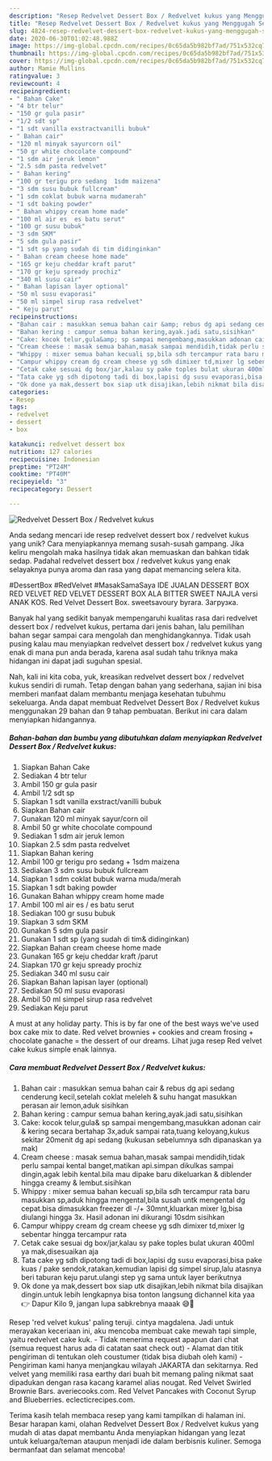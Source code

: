```yaml
---
description: "Resep Redvelvet Dessert Box / Redvelvet kukus yang Menggugah Selera"
title: "Resep Redvelvet Dessert Box / Redvelvet kukus yang Menggugah Selera"
slug: 4824-resep-redvelvet-dessert-box-redvelvet-kukus-yang-menggugah-selera
date: 2020-06-30T01:02:48.988Z
image: https://img-global.cpcdn.com/recipes/0c65da5b982bf7ad/751x532cq70/redvelvet-dessert-box-redvelvet-kukus-foto-resep-utama.jpg
thumbnail: https://img-global.cpcdn.com/recipes/0c65da5b982bf7ad/751x532cq70/redvelvet-dessert-box-redvelvet-kukus-foto-resep-utama.jpg
cover: https://img-global.cpcdn.com/recipes/0c65da5b982bf7ad/751x532cq70/redvelvet-dessert-box-redvelvet-kukus-foto-resep-utama.jpg
author: Mamie Mullins
ratingvalue: 3
reviewcount: 4
recipeingredient:
- " Bahan Cake"
- "4 btr telur"
- "150 gr gula pasir"
- "1/2 sdt sp"
- "1 sdt vanilla exstractvanilli bubuk"
- " Bahan cair"
- "120 ml minyak sayurcorn oil"
- "50 gr white chocolate compound"
- "1 sdm air jeruk lemon"
- "2.5 sdm pasta redvelvet"
- " Bahan kering"
- "100 gr terigu pro sedang  1sdm maizena"
- "3 sdm susu bubuk fullcream"
- "1 sdm coklat bubuk warna mudamerah"
- "1 sdt baking powder"
- " Bahan whippy cream home made"
- "100 ml air es  es batu serut"
- "100 gr susu bubuk"
- "3 sdm SKM"
- "5 sdm gula pasir"
- "1 sdt sp yang sudah di tim didinginkan"
- " Bahan cream cheese home made"
- "165 gr keju cheddar kraft parut"
- "170 gr keju spready prochiz"
- "340 ml susu cair"
- " Bahan lapisan layer optional"
- "50 ml susu evaporasi"
- "50 ml simpel sirup rasa redvelvet"
- " Keju parut"
recipeinstructions:
- "Bahan cair : masukkan semua bahan cair &amp; rebus dg api sedang cenderung kecil,setelah coklat meleleh &amp; suhu hangat masukkan perasan air lemon,aduk sisihkan"
- "Bahan kering : campur semua bahan kering,ayak.jadi satu,sisihkan"
- "Cake: kocok telur,gula&amp; sp sampai mengembang,masukkan adonan cair &amp; kering secara bertahap 3x,aduk sampai rata,tuang keloyang,kukus sekitar 20menit dg api sedang (kukusan sebelumnya sdh dipanaskan ya mak)"
- "Cream cheese : masak semua bahan,masak sampai mendidih,tidak perlu sampai kental banget,matikan api.simpan dikulkas sampai dingin,agak lebih kental.bila mau dipake baru dikeluarkan &amp; diblender hingga creamy &amp; lembut.sisihkan"
- "Whippy : mixer semua bahan kecuali sp,bila sdh tercampur rata baru masukkan sp,aduk hingga mengental,bila susah untk mengental dg cepat.bisa dimasukkan freezer dl -/+ 30mnt,kluarkan mixer lg,bisa diulangi hingga 3x. Hasil adonan ini dikurangi 10sdm sisihkan"
- "Campur whippy cream dg cream cheese yg sdh dimixer td,mixer lg sebentar hingga tercampur rata"
- "Cetak cake sesuai dg box/jar,kalau sy pake toples bulat ukuran 400ml ya mak,disesuaikan aja"
- "Tata cake yg sdh dipotong tadi di box,lapisi dg susu evaporasi,bisa pake kuas / pake sendok,ratakan,kemudian lapisi dg simpel sirup,lalu atasnya beri taburan keju parut.ulangi step yg sama untuk layer berikutnya"
- "Ok done ya mak,dessert box siap utk disajikan,lebih nikmat bila disajikan dingin.untuk lebih lengkapnya bisa tonton langsung dichannel kita yaa 👉 Dapur Kilo 9, jangan lupa sabkrebnya maaak 😅💝"
categories:
- Resep
tags:
- redvelvet
- dessert
- box

katakunci: redvelvet dessert box 
nutrition: 127 calories
recipecuisine: Indonesian
preptime: "PT24M"
cooktime: "PT40M"
recipeyield: "3"
recipecategory: Dessert

---
```



![Redvelvet Dessert Box / Redvelvet kukus](https://img-global.cpcdn.com/recipes/0c65da5b982bf7ad/751x532cq70/redvelvet-dessert-box-redvelvet-kukus-foto-resep-utama.jpg)

Anda sedang mencari ide resep redvelvet dessert box / redvelvet kukus yang unik? Cara menyiapkannya memang susah-susah gampang. Jika keliru mengolah maka hasilnya tidak akan memuaskan dan bahkan tidak sedap. Padahal redvelvet dessert box / redvelvet kukus yang enak selayaknya punya aroma dan rasa yang dapat memancing selera kita.

#DessertBox #RedVelvet #MasakSamaSaya IDE JUALAN DESSERT BOX RED VELVET RED VELVET DESSERT BOX ALA BITTER SWEET NAJLA versi ANAK KOS. Red Velvet Dessert Box. sweetsavoury byrara. Загрузка.

Banyak hal yang sedikit banyak mempengaruhi kualitas rasa dari redvelvet dessert box / redvelvet kukus, pertama dari jenis bahan, lalu pemilihan bahan segar sampai cara mengolah dan menghidangkannya. Tidak usah pusing kalau mau menyiapkan redvelvet dessert box / redvelvet kukus yang enak di mana pun anda berada, karena asal sudah tahu triknya maka hidangan ini dapat jadi suguhan spesial.


Nah, kali ini kita coba, yuk, kreasikan redvelvet dessert box / redvelvet kukus sendiri di rumah. Tetap dengan bahan yang sederhana, sajian ini bisa memberi manfaat dalam membantu menjaga kesehatan tubuhmu sekeluarga. Anda dapat membuat Redvelvet Dessert Box / Redvelvet kukus menggunakan 29 bahan dan 9 tahap pembuatan. Berikut ini cara dalam menyiapkan hidangannya.

<!--inarticleads1-->

##### Bahan-bahan dan bumbu yang dibutuhkan dalam menyiapkan Redvelvet Dessert Box / Redvelvet kukus:

1. Siapkan  Bahan Cake
1. Sediakan 4 btr telur
1. Ambil 150 gr gula pasir
1. Ambil 1/2 sdt sp
1. Siapkan 1 sdt vanilla exstract/vanilli bubuk
1. Siapkan  Bahan cair
1. Gunakan 120 ml minyak sayur/corn oil
1. Ambil 50 gr white chocolate compound
1. Sediakan 1 sdm air jeruk lemon
1. Siapkan 2.5 sdm pasta redvelvet
1. Siapkan  Bahan kering
1. Ambil 100 gr terigu pro sedang + 1sdm maizena
1. Sediakan 3 sdm susu bubuk fullcream
1. Siapkan 1 sdm coklat bubuk warna muda/merah
1. Siapkan 1 sdt baking powder
1. Gunakan  Bahan whippy cream home made
1. Ambil 100 ml air es / es batu serut
1. Sediakan 100 gr susu bubuk
1. Siapkan 3 sdm SKM
1. Gunakan 5 sdm gula pasir
1. Gunakan 1 sdt sp (yang sudah di tim&amp; didinginkan)
1. Siapkan  Bahan cream cheese home made
1. Gunakan 165 gr keju cheddar kraft /parut
1. Siapkan 170 gr keju spready prochiz
1. Sediakan 340 ml susu cair
1. Siapkan  Bahan lapisan layer (optional)
1. Sediakan 50 ml susu evaporasi
1. Ambil 50 ml simpel sirup rasa redvelvet
1. Sediakan  Keju parut


A must at any holiday party. This is by far one of the best ways we&#39;ve used box cake mix to date. Red velvet brownies + cookies and cream frosing + chocolate ganache = the dessert of our dreams. Lihat juga resep Red velvet cake kukus simple enak lainnya. 

<!--inarticleads2-->

##### Cara membuat Redvelvet Dessert Box / Redvelvet kukus:

1. Bahan cair : masukkan semua bahan cair &amp; rebus dg api sedang cenderung kecil,setelah coklat meleleh &amp; suhu hangat masukkan perasan air lemon,aduk sisihkan
1. Bahan kering : campur semua bahan kering,ayak.jadi satu,sisihkan
1. Cake: kocok telur,gula&amp; sp sampai mengembang,masukkan adonan cair &amp; kering secara bertahap 3x,aduk sampai rata,tuang keloyang,kukus sekitar 20menit dg api sedang (kukusan sebelumnya sdh dipanaskan ya mak)
1. Cream cheese : masak semua bahan,masak sampai mendidih,tidak perlu sampai kental banget,matikan api.simpan dikulkas sampai dingin,agak lebih kental.bila mau dipake baru dikeluarkan &amp; diblender hingga creamy &amp; lembut.sisihkan
1. Whippy : mixer semua bahan kecuali sp,bila sdh tercampur rata baru masukkan sp,aduk hingga mengental,bila susah untk mengental dg cepat.bisa dimasukkan freezer dl -/+ 30mnt,kluarkan mixer lg,bisa diulangi hingga 3x. Hasil adonan ini dikurangi 10sdm sisihkan
1. Campur whippy cream dg cream cheese yg sdh dimixer td,mixer lg sebentar hingga tercampur rata
1. Cetak cake sesuai dg box/jar,kalau sy pake toples bulat ukuran 400ml ya mak,disesuaikan aja
1. Tata cake yg sdh dipotong tadi di box,lapisi dg susu evaporasi,bisa pake kuas / pake sendok,ratakan,kemudian lapisi dg simpel sirup,lalu atasnya beri taburan keju parut.ulangi step yg sama untuk layer berikutnya
1. Ok done ya mak,dessert box siap utk disajikan,lebih nikmat bila disajikan dingin.untuk lebih lengkapnya bisa tonton langsung dichannel kita yaa 👉 Dapur Kilo 9, jangan lupa sabkrebnya maaak 😅💝


Resep &#39;red velvet kukus&#39; paling teruji. cintya magdalena. Jadi untuk merayakan keceriaan ini, aku mencoba membuat cake mewah tapi simple, yaitu redvelvet cake kuk. - Tidak menerima request apapun dari chat (semua request harus ada di catatan saat check out) - Alamat dan titik pengiriman di tentukan oleh coustumer (tidak bisa diubah oleh kami) - Pengiriman kami hanya menjangkau wilayah JAKARTA dan sekitarnya. Red velvet yang memiliki rasa earthy dari buah bit memang paling nikmat saat dipadukan dengan rasa kacang karamel alias nougat. Red Velvet Swirled Brownie Bars. averiecooks.com. Red Velvet Pancakes with Coconut Syrup and Blueberries. eclecticrecipes.com. 

Terima kasih telah membaca resep yang kami tampilkan di halaman ini. Besar harapan kami, olahan Redvelvet Dessert Box / Redvelvet kukus yang mudah di atas dapat membantu Anda menyiapkan hidangan yang lezat untuk keluarga/teman ataupun menjadi ide dalam berbisnis kuliner. Semoga bermanfaat dan selamat mencoba!
